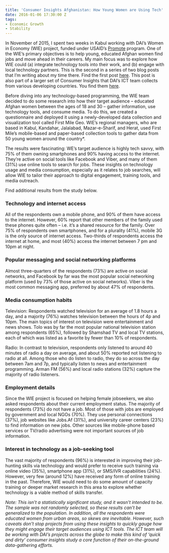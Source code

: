 ```yaml
---
title: 'Consumer Insights Afghanistan: How Young Women are Using Tech'
date: 2016-01-06 17:30:00 Z
tags:
- Economic Growth
- Stability
---
```


In November of 2015, I spent two weeks in Kabul working with DAI’s Women in Economy (WIE) project, funded under USAID’s [Promote](https://www.usaid.gov/afghanistan/promote/) program. One of the WIE’s primary objectives is to help young, educated Afghan women find jobs and move ahead in their careers. My main focus was to explore how WIE could (a) integrate technology tools into their work, and (b) engage with local technology partners. This is the second in a series of two blog posts that I’m writing about my time there. Find the first post [here](#). This post is also part of a larger set of Consumer Insights that DAI’s ICT team collects from various developing countries. You find them [here](#). 


Before diving into any technology-based programming, the WIE team decided to do some research into how their target audience – educated Afghan women between the ages of 18 and 30 – gather information, use technology tools, and consume media. To do this, we created a questionnaire and deployed it using a newly-developed data collection and visualization tool called First Mile Geo. WIE’s regional managers, who are based in Kabul, Kandahar, Jalalabad, Mazar-e-Sharif, and Herat, used First Mile’s mobile-based and paper-based collection tools to gather data from 50 young women around the country*. 

The results were fascinating: WE’s target audience is highly tech savvy, with 75% of them owning smartphones and 90% having access to the internet. They’re active on social tools like Facebook and Viber, and many of them (31%) use online tools to search for jobs. These insights on technology usage and media consumption, especially as it relates to job searches, will allow WIE to tailor their approach to digital engagement, training tools, and media outreach.    

Find additional results from the study below. 

### Technology and internet access

All of the respondents own a mobile phone, and 90% of them have access to the internet. However, 60% report that other members of the family used these phones quite often – i.e. it’s a shared resource for the family. Over 75% of respondents own smartphones, and for a plurality (41%), mobile 3G is the only source of internet access. Two-thirds of respondents access the internet at home, and most (40%) access the internet between 7 pm and 10pm at night.

### Popular messaging and social networking platforms

Almost three-quarters of the respondents (73%) are active on social networks, and Facebook by far was the most popular social networking platform (used by 73% of those active on social networks). Viber is the most common messaging app, preferred by about 47% of respondents. 

### Media consumption habits

Television: Respondents watched television for an average of 1.8 hours a day, and a majority (76%) watches television between the hours of 4p and 10pm. The main topics of interest on television were entertainment and news shows. Tolo was by far the most popular national television station among respondents (65%), followed by Shamshad TV and local TV stations, each of which was listed as a favorite by fewer than 10% of respondents. 

Radio: In contrast to television, respondents only listened to around 40 minutes of radio a day on average, and about 50% reported not listening to radio at all. Among those who do listen to radio, they do so across the day between 7am and 7p, and typically listen to news and entertainment programming. Arman FM (56%) and local radio stations (32%) capture the majority of radio listeners. 

### Employment details

Since the WIE project is focused on helping female jobseekers, we also asked respondents about their current employment status. The majority of respondents (73%) do not have a job. Most of those with jobs are employed by government and local NGOs (70%). They use personal connections (37%), job websites like Jobs.Af (31%), and university career centers (23%) to find information on new jobs. Other sources like mobile-phone based services or TV/radio advertising were not important sources of job information.

### Interest in technology as a job-seeking tool

The vast majority of respondents (96%) is interested in improving their job-hunting skills via technology and would prefer to receive such training via online video (35%), smartphone app (31%), or SMS/IVR capabilities (24%). However, very few (around 12%) have received any form of online training in the past. Therefore, WIE would need to do some amount of capacity training or deeper market research in this area to explore whether technology is a viable method of skills transfer. 

*Note: This isn’t a statistically significant study, and it wasn’t intended to be. The sample was not randomly selected, so these results can’t be generalized to the population. In addition, all the respondents were educated women from urban areas, so skews are inevitable. However, such caveats don’t stop projects from using these insights to quickly gauge how they might engage their target audiences using ICT tools. The ICT team will be working with DAI’s projects across the globe to make this kind of ‘quick and dirty’ consumer insights study a core function of their on-the-ground data-gathering efforts.*